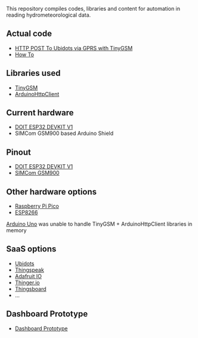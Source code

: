 This repository compiles codes, libraries and content for automation in reading hydrometeorological data.

## Actual code

- [HTTP POST To Ubidots via GPRS with TinyGSM](https://github.com/dirceup/remote_hydrometeorological_monitoring_system/blob/master/arduino/gprs_to_ubidots.ino)
- [How To](https://github.com/dirceup/remote_hydrometeorological_monitoring_system/blob/master/howto.md)

## Libraries used

- [TinyGSM](https://github.com/vshymanskyy/TinyGSM)
- [ArduinoHttpClient](https://github.com/arduino-libraries/ArduinoHttpClient)

## Current hardware

- [DOIT ESP32 DEVKIT V1](https://en.wikipedia.org/wiki/ESP32)
- SIMCom GSM900 based Arduino Shield

## Pinout

- [DOIT ESP32 DEVKIT V1](https://github.com/dirceup/remote_hydrometeorological_monitoring_system/blob/master/pinout/ESP32-DOIT-DEVKIT-V1-Board-Pinout-30-GPIOs-Copy.png)
- [SIMCom GSM900](https://github.com/dirceup/remote_hydrometeorological_monitoring_system/blob/master/pinout/Wiring-SIM900-GSM-GPRS-Shield-with-Arduino-UNO.png)

## Other hardware options

- [Raspberry Pi Pico](https://www.raspberrypi.org/products/raspberry-pi-pico/)
- [ESP8266](https://en.wikipedia.org/wiki/ESP8266)

[Arduino Uno](http://arduino.cc/) was unable to handle TinyGSM + ArduinoHttpClient libraries in memory

## SaaS options

- [Ubidots](https://ubidots.com/)
- [Thingspeak](https://thingspeak.com/)
- [Adafruit IO](https://io.adafruit.com/)
- [Thinger.io](https://thinger.io/)
- [Thingsboard](https://thingsboard.io/)
- ...

## Dashboard Prototype

- [Dashboard Prototype](https://dirceup.github.io/remote_hydrometeorological_monitoring_system/dashboard/)

